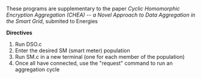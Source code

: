 These programs are supplementary to the paper _Cyclic Homomorphic Encryption Aggregation (CHEA) -- a Novel Approach to Data Aggregation in the Smart Grid_, submited to Energies

**Directives**
1. Run DSO.c
1. Enter the desired SM (smart meter) population
1. Run SM.c in a new terminal (one for each member of the population)
1. Once all have connected, use the "request" command to run an aggregation cycle
